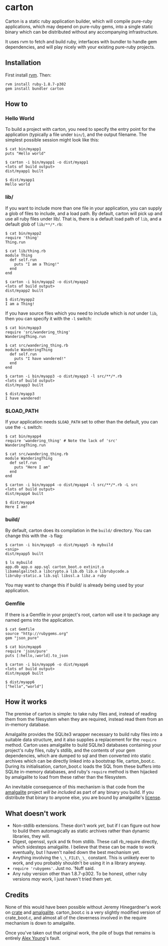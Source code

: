 # carton #

Carton is a static ruby application builder, which will compile
pure-ruby applications, which may depend on pure-ruby gems, into a
single static binary which can be distributed without any accompanying
infrastructure.

It uses rvm to fetch and build ruby, interfaces with bundler to handle
gem dependencies, and will play nicely with your existing pure-ruby
projects.

## Installation ##

First install [rvm](http://rvm.beginrescueend.com). Then:

    rvm install ruby-1.8.7-p302
    gem install bundler carton

## How to  ##

### Hello World ###

To build a project with carton, you need to specify the entry point
for the application (typically a file under `bin/`), and the output
filename. The simplest possible session might look like this:


    $ cat bin/myapp1
    puts "Hello world"
    
    $ carton -i bin/myapp1 -o dist/myapp1
    <lots of build output>
    dist/myapp1 built
    
    $ dist/myapp1
    Hello world

### lib/ ###
    
If you want to include more than one file in your application, you can
supply a glob of files to include, and a load path.  By default,
carton will pick up and use all ruby files under lib/. That is, there
is a default load path of `lib`, and a default glob of `lib/**/*.rb`:

    $ cat bin/myapp2
    require 'thing'
    Thing.run
    
    $ cat lib/thing.rb
    module Thing
      def self.run
        puts "I am a Thing!"
      end
    end
    
    $ carton -i bin/myapp2 -o dist/myapp2
    <lots of build output>
    dist/myapp2 built
    
    $ dist/myapp2
    I am a Thing!
    
If you have source files which you need to include which is *not*
under `lib`, then you can specify it with the `-l` switch:

    $ cat bin/myapp3
    require 'src/wandering_thing'
    WanderingThing.run

    $ cat src/wandering_thing.rb
    module WanderingThing
      def self.run
        puts "I have wandered!"
      end
    end
      
    $ carton -i bin/myapp3 -o dist/myapp3 -l src/**/*.rb
    <lots of build output>
    dist/myapp3 built
    
    $ dist/myapp3
    I have wandered!

### $LOAD_PATH ###
 
If your application needs `$LOAD_PATH` set to other than the default,
you can use the `-L` switch:

    $ cat bin/myapp4
    require 'wandering_thing' # Note the lack of 'src'
    WanderingThing.run

    $ cat src/wandering_thing.rb
    module WanderingThing
      def self.run
        puts "Here I am"
      end
    end
      
    $ carton -i bin/myapp4 -o dist/myapp4 -l src/**/*.rb -L src
    <lots of build output>
    dist/myapp4 built
    
    $ dist/myapp4
    Here I am!

### build/ ###

By default, carton does its compilation in the `build/` directory. You
can change this with the `-b` flag:

    $ carton -i bin/myapp5 -o dist/myapp5 -b mybuild
    <snip>
    dist/myapp5 built
    
    $ ls mybuild 
    app.db app.o app.sql carton_boot.o extinit.o
    libamalgalite3.a libcrypto.a lib.db lib.o librubycode.a
    libruby-static.a lib.sql libssl.a libz.a ruby

You may want to change this if build/ is already being used by your
application.

### Gemfile ###

If there is a Gemfile in your project's root, carton will use it to
package any named gems into the application.

    $ cat Gemfile
    source "http://rubygems.org"
    gem "json_pure"
    
    $ cat bin/myapp6
    require 'json/pure'
    puts [:hello,:world].to_json
    
    $ carton -i bin/myapp6 -o dist/myapp6
    <lots of build output>
    dist/myapp6 built
    
    $ dist/myapp6
    ["hello","world"]
    



## How it works ##

The premise of carton is simple: to take ruby files and, instead of
reading them from the filesystem when they are required, instead read
them from an in-memory database.

Amalgalite provides the SQLite3 wrapper necessary to build ruby files
into a suitable data structure, and it also supplies a replacement for
the `require` method. Carton uses amalgalite to build SQLite3
databases containing your project's ruby files, ruby's stdlib, and the
contents of your gem dependencies, which are dumped to sql and then
converted into static archives which can be directly linked into a
bootstrap file, carton\_boot.c. During its initialisation,
carton\_boot.c loads the SQL from these buffers into SQLite in-memory
databases, and ruby's `require` method is then hijacked by amalgalite
to load from these rather than the filesystem.

An inevitable consequence of this mechanism is that code from the
[amalgalite](http://github.com/copiousfreetime/amalgalite) project
*will be included* as part of any binary you build.  If you distribute
that binary to anyone else, you are bound by amalgalite's
[license](http://github.com/copiousfreetime/amalgalite/blob/master/LICENSE).

## What doesn't work ##

- Non-stdlib extensions. These don't work *yet*, but if I can figure
  out how to build them automagically as static archives rather than
  dynamic libraries, they will.
- Digest, openssl, syck and tk from stdlib.  These call rb_require
  directly, which sidesteps amalgalite.  I believe that these can be
  made to work eventually, but I haven't nailed down the best
  mechanism yet.
- Anything involving the `\_\_FILE\_\_` constant.  This is unlikely
  ever to work, and you probably shouldn't be using it in a library
  anyway.
- `require 'rubygems'`.  Just no.  'Nuff said.
- Any ruby version other than 1.8.7-p302. To be honest, other ruby
  versions *may* work, I just haven't tried them yet.

## Credits ##

None of this would have been possible without Jeremy Hinegardner's
work on [crate](http://github.com/copiousfreetime/crate) and
[amalgalite](http://github.com/copiousfreetime/amalgalite). carton\_boot.c
is a very slightly modified version of crate\_boot.c, and almost all of
the cleverness involved in the require mechanism is down to
amalgalite.

Once you've taken out that original work, the pile of bugs that
remains is entirely [Alex Young](mailto:alex@bytemark.co.uk)'s fault.
